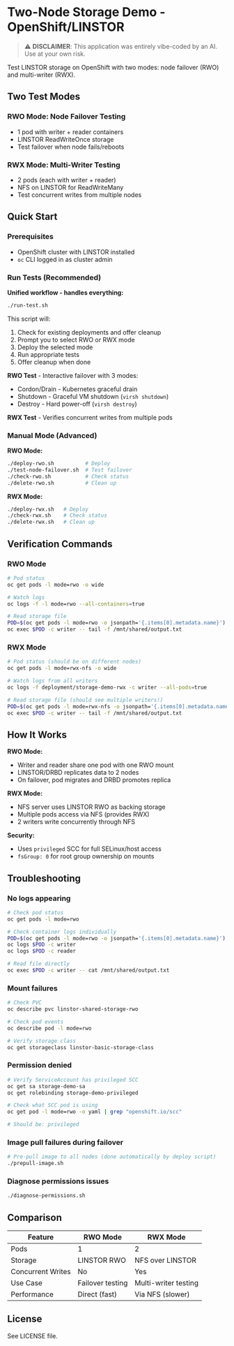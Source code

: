 # Two-Node Storage Demo - OpenShift/LINSTOR

> ⚠️ **DISCLAIMER**: This application was entirely vibe-coded by an AI. Use at your own risk.

Test LINSTOR storage on OpenShift with two modes: node failover (RWO) and multi-writer (RWX).

## Two Test Modes

### RWO Mode: Node Failover Testing
- 1 pod with writer + reader containers
- LINSTOR ReadWriteOnce storage
- Test failover when node fails/reboots

### RWX Mode: Multi-Writer Testing
- 2 pods (each with writer + reader)
- NFS on LINSTOR for ReadWriteMany
- Test concurrent writes from multiple nodes

## Quick Start

### Prerequisites
- OpenShift cluster with LINSTOR installed
- `oc` CLI logged in as cluster admin

### Run Tests (Recommended)

**Unified workflow - handles everything:**
```bash
./run-test.sh
```

This script will:
1. Check for existing deployments and offer cleanup
2. Prompt you to select RWO or RWX mode
3. Deploy the selected mode
4. Run appropriate tests
5. Offer cleanup when done

**RWO Test** - Interactive failover with 3 modes:
- Cordon/Drain - Kubernetes graceful drain
- Shutdown - Graceful VM shutdown (`virsh shutdown`)
- Destroy - Hard power-off (`virsh destroy`)

**RWX Test** - Verifies concurrent writes from multiple pods

### Manual Mode (Advanced)

**RWO Mode:**
```bash
./deploy-rwo.sh          # Deploy
./test-node-failover.sh  # Test failover
./check-rwo.sh           # Check status
./delete-rwo.sh          # Clean up
```

**RWX Mode:**
```bash
./deploy-rwx.sh   # Deploy
./check-rwx.sh    # Check status
./delete-rwx.sh   # Clean up
```

## Verification Commands

### RWO Mode
```bash
# Pod status
oc get pods -l mode=rwo -o wide

# Watch logs
oc logs -f -l mode=rwo --all-containers=true

# Read storage file
POD=$(oc get pods -l mode=rwo -o jsonpath='{.items[0].metadata.name}')
oc exec $POD -c writer -- tail -f /mnt/shared/output.txt
```

### RWX Mode
```bash
# Pod status (should be on different nodes)
oc get pods -l mode=rwx-nfs -o wide

# Watch logs from all writers
oc logs -f deployment/storage-demo-rwx -c writer --all-pods=true

# Read storage file (should see multiple writers!)
POD=$(oc get pods -l mode=rwx-nfs -o jsonpath='{.items[0].metadata.name}')
oc exec $POD -c writer -- tail -f /mnt/shared/output.txt
```

## How It Works

**RWO Mode:**
- Writer and reader share one pod with one RWO mount
- LINSTOR/DRBD replicates data to 2 nodes
- On failover, pod migrates and DRBD promotes replica

**RWX Mode:**
- NFS server uses LINSTOR RWO as backing storage
- Multiple pods access via NFS (provides RWX)
- 2 writers write concurrently through NFS

**Security:**
- Uses `privileged` SCC for full SELinux/host access
- `fsGroup: 0` for root group ownership on mounts

## Troubleshooting

### No logs appearing
```bash
# Check pod status
oc get pods -l mode=rwo

# Check container logs individually
POD=$(oc get pods -l mode=rwo -o jsonpath='{.items[0].metadata.name}')
oc logs $POD -c writer
oc logs $POD -c reader

# Read file directly
oc exec $POD -c writer -- cat /mnt/shared/output.txt
```

### Mount failures
```bash
# Check PVC
oc describe pvc linstor-shared-storage-rwo

# Check pod events
oc describe pod -l mode=rwo

# Verify storage class
oc get storageclass linstor-basic-storage-class
```

### Permission denied
```bash
# Verify ServiceAccount has privileged SCC
oc get sa storage-demo-sa
oc get rolebinding storage-demo-privileged

# Check what SCC pod is using
oc get pod -l mode=rwo -o yaml | grep "openshift.io/scc"

# Should be: privileged
```

### Image pull failures during failover
```bash
# Pre-pull image to all nodes (done automatically by deploy script)
./prepull-image.sh
```

### Diagnose permissions issues
```bash
./diagnose-permissions.sh
```

## Comparison

| Feature | RWO Mode | RWX Mode |
|---------|----------|----------|
| Pods | 1 | 2 |
| Storage | LINSTOR RWO | NFS over LINSTOR |
| Concurrent Writes | No | Yes |
| Use Case | Failover testing | Multi-writer testing |
| Performance | Direct (fast) | Via NFS (slower) |

## License

See LICENSE file.

